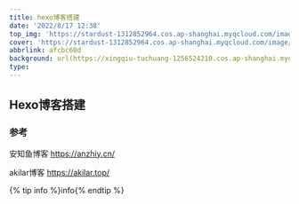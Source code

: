 ```yaml
---
title: hexo博客搭建
date: '2022/8/17 12:38'
top_img: 'https://stardust-1312852964.cos.ap-shanghai.myqcloud.com/image/1.jpg'
cover: 'https://stardust-1312852964.cos.ap-shanghai.myqcloud.com/image/1.jpg'
abbrlink: afcbc60d
background: url(https://xingqiu-tuchuang-1256524210.cos.ap-shanghai.myqcloud.com/839/5.png)
type:
---
```


## Hexo博客搭建

### 参考 

安知鱼博客 https://anzhiy.cn/ 

akilar博客 https://akilar.top/

{% tip info %}info{% endtip %}
